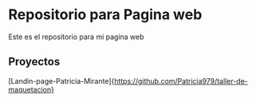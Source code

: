 # Repositorio para Pagina web

Este es el repositorio para mi pagina web

## Proyectos

[Landin-page-Patricia-Mirante]{https://github.com/Patricia979/taller-de-maquetacion}
